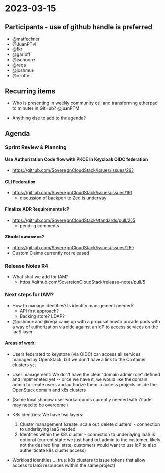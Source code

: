 # 2023-03-15
## Participants - use of github handle is preferred
* @matfechner
* @JuanPTM
* @fkr
* @garloff
* @jschoone
* @reqa
* @joshmue
* @o-otte

## Recurring items
* Who is presenting in weekly community call and transforming etherpad to minutes in GitHub?
	@juanPTM
    
* Anything else to add to the agenda?

## Agenda

### Sprint Review & Planning

#### Use Authorization Code flow with PKCE in Keycloak OIDC federation

* https://github.com/SovereignCloudStack/issues/issues/293

#### CLI Federation

* https://github.com/SovereignCloudStack/issues/issues/191
    * discussion of backport to Zed is underway
     
#### Finalize ADR Requirements IdP

* https://github.com/SovereignCloudStack/standards/pull/205
    * pending comments

#### Zitadel outcomes?

* https://github.com/SovereignCloudStack/issues/issues/260
* Custom Claims currently not released

### Release Notes R4

* What shall we add for IAM?
    * https://github.com/SovereignCloudStack/release-notes/pull/5

### Next steps for IAM?

* How to manage identities? Is identity management needed?
    * API first approach?
    * Backing store? LDAP?
* @joshmue and @reqa came up with a proposal howto provide pods with a way of authorization via oidc against an IdP to access services on the IaaS layer

#### Areas of work:

* Users federated to keystone (via OIDC) can access all services managed by OpenStack, but we don't have a link to the Container clusters yet
* User management: We don't have the clear "domain admin role" defined and implmeneted yet -- once we have it, we would like the domain admin to create users and authorize them to access projects inside the OpenStack domain and k8s clusters
* (Some local shadow user workarounds currently needed with Zitadel may need to be overcome.)
* K8s identities: We have two layers:
    1. Cluster management (create, scale out, delete clusters) - connection to underlaying IaaS needed
    2. Identities within the k8s cluster - connection to underlaying IaaS is optional (current state: we just hand out admin to the customer, likely not the desired final state, customers would want to use IdP to also authenticate k8s cluster access)

* Workload identities ... trust k8s clusters to issue tokens that allow access to IaaS resources (within the same project)

